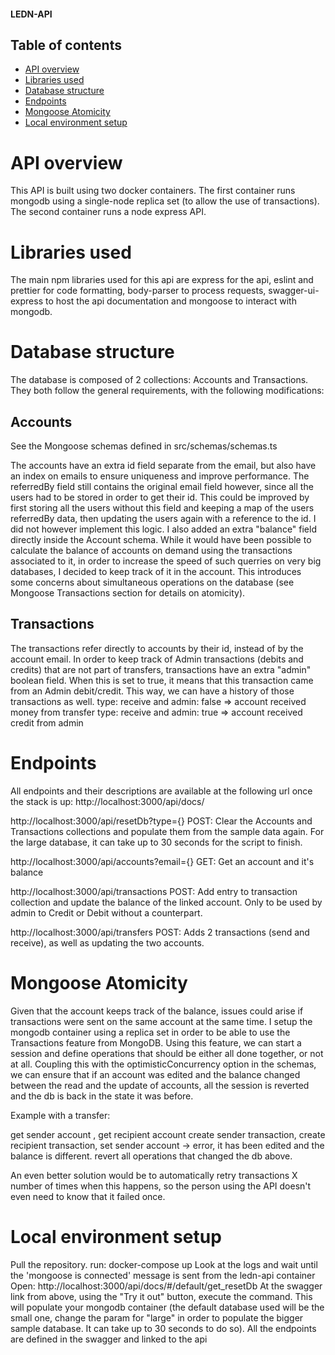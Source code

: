 #### LEDN-API

## Table of contents
- [API overview](#api-overview)
- [Libraries used](#libraries-used)
- [Database structure](#database-structure)
- [Endpoints](#endpoints)
- [Mongoose Atomicity](#mongoose-atomicity)
- [Local environment setup](#local-environment-setup)



# API overview

This API is built using two docker containers. The first container runs mongodb using a single-node replica set (to allow the use of transactions). The second container runs a node express API.

# Libraries used

The main npm libraries used for this api are express for the api, eslint and prettier for code formatting, body-parser to process requests, swagger-ui-express to host the api documentation and mongoose to interact with mongodb.

# Database structure

The database is composed of 2 collections: Accounts and Transactions. They both follow the general requirements, with the following modifications:

## Accounts

See the Mongoose schemas defined in src/schemas/schemas.ts

The accounts have an extra id field separate from the email, but also have an index on emails to ensure uniqueness and improve performance. The referredBy field still contains the original email field however, since all the users had to be stored in order to get their id. This could be improved by first storing all the users without this field and keeping a map of the users referredBy data, then updating the users again with a reference to the id. I did not however implement this logic.
I also added an extra "balance" field directly inside the Account schema. While it would have been possible to calculate the balance of accounts on demand using the transactions associated to it, in order to increase the speed of such querries on very big databases, I decided to keep track of it in the account. This introduces some concerns about simultaneous operations on the database (see Mongoose Transactions section for details on atomicity).

## Transactions

The transactions refer directly to accounts by their id, instead of by the account email.
In order to keep track of Admin transactions (debits and credits) that are not part of transfers, transactions have an extra "admin" boolean field. When this is set to true, it means that this transaction came from an Admin debit/credit. This way, we can have a history of those transactions as well.
type: receive and admin: false => account received money from transfer
type: receive and admin: true => account received credit from admin

# Endpoints

All endpoints and their descriptions are available at the following url once the stack is up: http://localhost:3000/api/docs/

http://localhost:3000/api/resetDb?type={} POST: Clear the Accounts and Transactions collections and populate them from the sample data again. For the large database, it can take up to 30 seconds for the script to finish.

http://localhost:3000/api/accounts?email={} GET: Get an account and it's balance

http://localhost:3000/api/transactions POST: Add entry to transaction collection and update the balance of the linked account. Only to be used by admin to Credit or Debit without a counterpart.

http://localhost:3000/api/transfers POST: Adds 2 transactions (send and receive), as well as updating the two accounts.


# Mongoose Atomicity

Given that the account keeps track of the balance, issues could arise if transactions were sent on the same account at the same time. I setup the mongodb container using a replica set in order to be able to use the Transactions feature from MongoDB. Using this feature, we can start a session and define operations that should be either all done together, or not at all. Coupling this with the optimisticConcurrency option in the schemas, we can ensure that if an account was edited and the balance changed between the read and the update of accounts, all the session is reverted and the db is back in the state it was before.

Example with a transfer:

get sender account , get recipient account
create sender transaction, create recipient transaction,
set sender account -> error, it has been edited and the balance is different.
revert all operations that changed the db above.

An even better solution would be to automatically retry transactions X number of times when this happens, so the person using the API doesn't even need to know that it failed once.

# Local environment setup

Pull the repository.
run: docker-compose up
Look at the logs and wait until the 'mongoose is connected' message is sent from the ledn-api container
Open: http://localhost:3000/api/docs/#/default/get_resetDb
At the swagger link from above, using the "Try it out" button, execute the command. This will populate your mongodb container (the default database used will be the small one, change the param for "large" in order to populate the bigger sample database. It can take up to 30 seconds to do so).
All the endpoints are defined in the swagger and linked to the api
